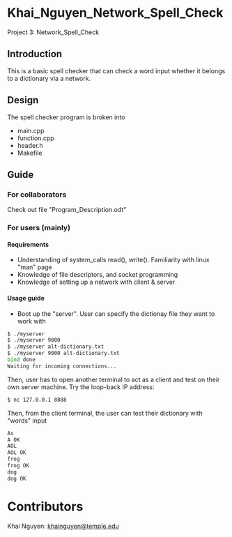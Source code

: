 # Khai_Nguyen_Network_Spell_Check
Project 3: Network_Spell_Check

## Introduction
This is a basic spell checker that can check a word input whether it belongs to a dictionary via a network.

## Design
The spell checker program is broken into 
- main.cpp
- function.cpp
- header.h
- Makefile

## Guide
### For collaborators
Check out file "Program_Description.odt"

### For users (mainly)

#### Requirements
- Understanding of system_calls read(), write(). Familiarity with linux "man" page
- Knowledge of file descriptors, and socket programming
- Knowledge of setting up a network with client & server

#### Usage guide 
- Boot up the "server". User can specify the dictionay file they want to work with

```bash
$ ./myserver 
$ ./myserver 9000
$ ./myserver alt-dictionary.txt
$ ./myserver 9000 alt-dictionary.txt
bind done
Waiting for incoming connections...
```

Then, user has to open another terminal to act as a client and test on their own server machine. Try the loop-back IP address:
 
```bash
$ nc 127.0.0.1 8888
```

Then, from the client terminal, the user can test their dictionary with "words" input
```bash
As
A OK
AOL
AOL OK
frog
frog OK
dog
dog OK
```
# Contributors
Khai Nguyen: khainguyen@temple.edu
